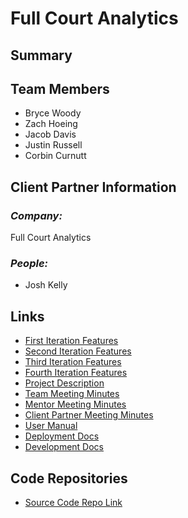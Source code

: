 ﻿# Full Court Analytics

## Summary

## Team Members
- Bryce Woody
- Zach Hoeing
- Jacob Davis
- Justin Russell
- Corbin Curnutt

## Client Partner Information
### *Company:*
Full Court Analytics

### *People:*
- Josh Kelly

## Links
- [First Iteration Features](https://github.com/bwoody3142/FullCourtAnalytics/projects/1)
- [Second Iteration Features](https://github.com/bwoody3142/FullCourtAnalytics/projects/2)
- [Third Iteration Features](https://github.com/bwoody3142/FullCourtAnalytics/projects/3)
- [Fourth Iteration Features](https://github.com/bwoody3142/FullCourtAnalytics/projects/4)
- [Project Description](https://github.com/bwoody3142/FullCourtAnalytics/blob/master/ProjectDescription.md)
- [Team Meeting Minutes](https://github.com/bwoody3142/FullCourtAnalytics/tree/master/MeetingMinutes/Team)
- [Mentor Meeting Minutes](https://github.com/bwoody3142/FullCourtAnalytics/tree/master/MeetingMinutes/Mentor)
- [Client Partner Meeting Minutes](https://github.com/bwoody3142/FullCourtAnalytics/tree/master/MeetingMinutes/ClientPartner)
- [User Manual](https://github.com/bwoody3142/FullCourtAnalytics/blob/master/Documentation/User.md)
- [Deployment Docs](https://github.com/bwoody3142/FullCourtAnalytics/blob/master/Documentation/Deployment.md)
- [Development Docs](https://github.com/bwoody3142/FullCourtAnalytics/blob/master/Documentation/Development.md)

## Code Repositories
- [Source Code Repo Link](https://github.com/bwoody3142/FullCourtAnalyticsSrc)
